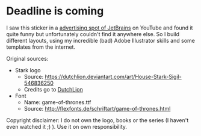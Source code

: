 # Deadline is coming

I saw this sticker in a [advertising spot of JetBrains](https://youtu.be/rhAunB7UQFQ?t=31) on YouTube and found it quite funny but unfortunately couldn't find it anywhere else.
So I build different layouts, using my incredible (bad) Adobe Illustrator skills and some templates from the internet.

Original sources:
  * Stark logo
    * Source: https://dutchlion.deviantart.com/art/House-Stark-Sigil-546836250
    * Credits go to [DutchLion](https://dutchlion.deviantart.com/) 
  * Font
    * Name: game-of-thrones.ttf
    * Source: http://flexfonts.de/schriftart/game-of-thrones.html

 Copyright disclaimer: I do not own the logo, books or the series (I haven't even watched it ;) ). Use it on own responsibility. 
